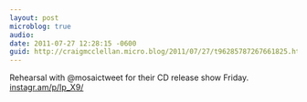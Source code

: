 ```yaml
---
layout: post
microblog: true
audio: 
date: 2011-07-27 12:28:15 -0600
guid: http://craigmcclellan.micro.blog/2011/07/27/t96285787267661825.html
---
```

Rehearsal with @mosaictweet for their CD release show Friday.  [instagr.am/p/Ip_X9/](http://instagr.am/p/Ip_X9/)
